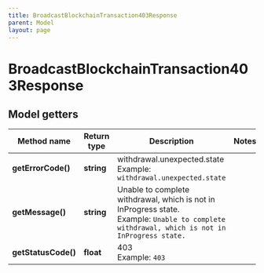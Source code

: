 ```yaml
---
title: BroadcastBlockchainTransaction403Response
parent: Model
layout: page
---
```


# BroadcastBlockchainTransaction403Response

## Model getters

Method name | Return type | Description | Notes
------------ | ------------- | ------------- | -------------
**getErrorCode()** | **string** | withdrawal.unexpected.state <br>Example: `withdrawal.unexpected.state` |
**getMessage()** | **string** | Unable to complete withdrawal, which is not in InProgress state. <br>Example: `Unable to complete withdrawal, which is not in InProgress state.` |
**getStatusCode()** | **float** | 403 <br>Example: `403` |

